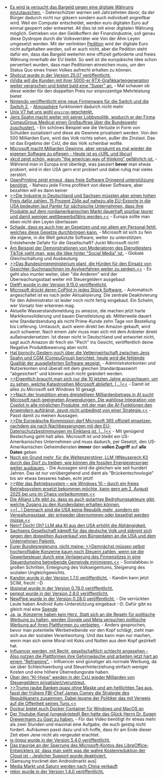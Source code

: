 * [Es wird ja versucht das Bargeld gegen eine digitale Währung einzutauschen.](https://bargeldverbot.info/petition) - Datenschützer warnen seit Jahrzehnten davor, da der Bürger dadurch nicht nur gläsern sondern auch individuell angreifbar wird. Weil ein Computer entscheidet, werden euro digitalen Euro auf einmal gesperrt oder entwertet. All dies ist mit einer digitalen Währung möglich. Getrieben von den Geldkoffern der Finanzindustrie, soll genau diese Dystropie durch die Volksverräter wie Von der Ähm Leyen umgesetzt werden. Mit der verlinkten [Pedition](https://bargeldverbot.info/petition) wird der digitale Euro nicht aufgehalten werden, soll er auch nicht, aber die Pedition steht dafür ein, dass das Bargeld weiterhin eine offiziell geforderte und freies Währung innerhalb der EU bleibt. So weit ist die europäische Idee schon pervertiert wurden, dass man Peditionen einreichen muss, um den Status Quo eines freien Volkes aufrecht erhalten zu können.
* [Shotcut wurde in der Version 25.07 veröffentlicht.](https://www.phoronix.com/news/Shotcut-25.07-Released)
* [nVidia will die Kunden mit ihrer 5000-er RTX-Grafikkartengeneration weiter verarschen und bietet bald eine "Super" an.](https://www.3dcenter.org/news/news-des-28-juli-2025) - Mal schauen ob diese wieder für den doppelten Preis nur einprozentige Mehrleistung bietet
* [Nintendo veröffentlicht eine neue Firmenware für die Switch und die Switch 2.](https://wiidatabase.de/switch-und-switch-2-firmware-20-3-0-veroeffentlicht/) - [Atmosphère](https://github.com/Atmosphere-NX/Atmosphere/releases) funktioniert dadurch nicht mehr
* [Unix V7 hat uns wohl `environ` geschenkt.](https://utcc.utoronto.ca/~cks/space/blog/unix/V7GaveUsEnvironmentVariables)
* [Jens Spahn macht weiter mit seiner Lobbypolitik, wodurch er der Firma CompuGroup Medical einen Großauftrag über die Bundeswehr zuschustert.](https://www.borncity.com/blog/2025/07/29/bundeswehr-bekommt-arzt-und-zahnarztinformationssysteme-von-compugroup-medical/) - Ein schönes Beispiel wie die Verluste in Form von Schulden sozialisiert und diese als Gewinne privatisiert werden. Von den 500 Milliarden Euro, wird das Volk nichts sehen, außer die Zinslast. Das ist das Ergebnis der CxU, die das Volk scheinbar wollte.
* [Microsoft macht Milliarden Gewinne, aber versäumt es mal wieder die eigenen Software zu pflegen - Heute ist es cURL und libcurl](https://www.borncity.com/blog/2025/07/29/software-und-die-veralteten-libcurl-bibliotheken/)
* [xkcd zeigt schön, warum "the american way of thinking" gefährlich ist.](https://xkcd.com/3121/) - Während man in Europa erst überlegt, was passiert **bevor** man etwas probiert, wird in den USA gern erst probiert und dabei ruhig mal vieles zerstört.
* [OpenPrinting zeigt erneut, dass freie Software Dringend unterstützung benötigt.](https://lwn.net/Articles/1031701/) - Nahezu jede Firma profitiert von dieser Software, aber bezahlen will es dann keiner
* [>>Die Industrie in Deutschland und Sachsen müssten aber einen hohen Preis dafür zahlen. 15 Prozent Zölle auf nahezu alle EU-Exporte in die USA bedeuten laut Panter für sächsische Unternehmen, dass ihre Produkte auf dem nordamerikanischen Markt dauerhaft spürbar teurer und damit weniger wettbewerbsfähig werden.<<](https://www.mdr.de/nachrichten/sachsen/chemnitz/freiberg/reaktionen-einigung-zollstreit-ihk-holzkunst-erzgebirge-100.html) - Europa sollte man eben nicht den Leyen überlassen
* [Schade, dass es auch hier an Gesetzen und vor allem am Personal fehlt, welches diese Gesetze durchbringen kann.](https://www.bleepingcomputer.com/news/microsoft/microsoft-will-stop-supporting-windows-11-22h2-in-october/) - Microsoft ist sich zu fein die eigene, in die Welt gekotzte Software, weiter zu unterstützen. Entstehende Gefahr für die Gesellschaft? Juckt Microsoft nicht!
* [Am Beispiel der Demonstrationen von Moderatoren des Dienstleisters TikTok sieht man, was die Idee hinter "Social Media" ist.](https://netzpolitik.org/2025/streik-der-tiktok-moderatorinnen-sie-sind-vorkaempfer/) - Globale Gleichschaltung und Ausbeutung
* [>>Das Bundesinnenministerium plant, die Hürden für den Einsatz von Gesichter-Suchmaschinen im Asylverfahren weiter zu senken.<<](https://netzpolitik.org/2025/gesichtersuche-im-asylverfahren-biometrie-ohne-bremse/) - Es geht also munter weiter, über "die Anderen" wird der Überwachungsstaat weiter mit Steuergeldern ausgebaut
* [DietPi wurde in der Version 9.15.0 veröffentlicht.](https://github.com/MichaIng/DietPi/releases/tag/v9.15)
* [Microsoft drückt deren CoPilot in jedes Stück Software.](https://www.borncity.com/blog/2025/07/30/nerviger-copilot-in-der-outlook-web-app-owa-wie-deaktivieren/) - Automatisch angeschaltet ist es nach jeder Aktualisierung. Die zentrale Deaktivierung für den Administrator ist leider noch nicht fertig eingebaut. Ein Schelm, wer Vorsatz hier erkennen mag.
* Aktuelle Wasserstandsmeldung zu amazon, die machen jetzt harte Marktkonsolidierung und bauen Dienstleistung ab. Mittlerweile dauert eine Standardsendung als nicht Prime-Kunde zehn Tage von Bestellung bis Lieferung. Umtausch, auch wenn direkt bei Amazon gekauft, wird auch schwerer. Nach einem Jahr muss man sich mit dem Anbieter direkt außeinandersetzen. Ist dieser nicht in Deutschland und antwortet nicht, sagt auch Amazon dir frech ein "Pech" ins Gesicht, veröffentlich deine Negative Produktbewerung aber nicht.
* [Hat borncity Gestern noch über die Vetternwirtschaft zwischen Jens Spahn und CGM (CompuGroup) berichtet, heute wird die fehlende Qualität der ausgelieferten Software gezeigt.](https://www.borncity.com/blog/2025/07/30/sicherheit-beim-zahnarzt-pvs-z1/) - Administratorkonten und Nutzerkonten sind überall mit dem gleichen Standardpasswort "abgesichert" und können auch nicht geändert werden.
* [>>Eigentlich braucht man sich nur die 10 letzten Jahre anzuschauen, um zu sehen, welche Katastrophen Microsoft abliefert. [...]<<](https://www.borncity.com/blog/2025/07/29/10-jahre-windows-10-heute-wird-vor-diesem-anbieter-gewarnt/) - Damit ist alles zu Microsoft seit Windows 10 gesagt.
* [>>Nach der Investition eines dreistelligen Milliardenbetrags in AI sucht Microsoft nach geeigneten Anwendungen. Die wahllose Integration von Copilot in alle möglichen Produkte, mit der man die AI-Funktionen den Anwendern aufdrängt, zeugt nicht unbedingt von einer Strategie.<<](https://www.windowspro.de/news/copilot-mode-microsoft-edge-soll-web-nutzung-radikal-aendern/05937.html) - Passt damit zu meinen Aussagen.
* [>>Die Europäische Kommission darf Microsoft 365 offiziell einsetzen, nachdem sie nach Nachbesserungen mit den EU-Datenschutzbestimmungen im Einklang ist. [...]<<](https://www.borncity.com/blog/2025/07/29/eu-kommission-darf-ms365-einsetzen/) - Mit genügend Bestechung geht halt alles. Microsoft ist und bleibt ein US-Amerikanisches Unternehmen und muss dadurch, per Gesetzt, den US-Amerikanischen Geheimdiensten **immer** den **vollen Zugriff** auf **alle Daten** geben
* [Noch ein Grund mehr, für die Weltenzerstörer, LLM (#Neusprech KI) durch das Dorf zu treiben, wie können die fossilen Energieversorger weiter ausbauen.](https://netzpolitik.org/2025/gaskraftwerke-die-fossile-industrie-liebt-ki/) - Die Aussagen sind die gleichen wie seit hundert Jahren. Das ist nur vorübergehend und dient als "Brückentechnologie" bis wir etwas besseres haben, echt jetzt!
* [>>Wer das Betriebssystem – wie Windows 10 – durch ein freies Betriebssystem ersetzt bekommen möchte, kann gern am 2. August 2025 bei uns im Chaos vorbeikommen.<<](https://c3d2.de/news/event-20250802-zentralwerk-endof10-install-party.html)
* [Die Allianz Life gibt zu, dass es auch gutartige Bedrohungsakteure gibt, welche Zugang zu den Kundendaten erhalten können.](https://www.borncity.com/blog/2025/07/29/allianz-life-bestaetigt-hack-mehrheit-der-16-mio-kunden-betroffen/)
* [>>[...] Demnach sind die USA keine Republik mehr, sondern ein Verwaltungsstaat, der entweder übernommen oder beseitigt werden müsse.<<](https://www.deutschlandfunk.de/tech-bro-topia-milliardaere-oligarchen-musk-thiel-yarvin-vance-silicon-valley-100.html)
* [Nein? Doch! Oh? LLM aka KI aus den USA erhöht die Abhängigkeit.](https://www.borncity.com/blog/2025/07/31/ki-aus-den-usa-eine-strategische-falle/)
* [Sachsens Gesellschaft kämpft für das deutsche Volk und stämmt sich gegen den doppelten Ausverkauf von Bürgerdaten an die USA und dem Unternehmen Palentir.](https://netzpolitik.org/2025/polizeigesetze-klare-absagen-zur-nutzung-von-palantir-in-sachsen/)
* [Eurer Bundesregierung, nicht meine: >>Demnächst müssen selbst hochprofitable Konzerne kaum noch Steuern zahlen, wenn sie die Gewerbesteuer durch eine Verlagerung des Firmensitzes in eine Steuerdumping betreibende Gemeinde minimieren.<<](https://www.deutschlandfunkkultur.de/steuerungerechtigkeit-kommentar-christoph-butterwegge-100.html) - Sozialabbau in großen Schritten, Enteignung des Volkseigentums, Steigerung des sozialen Ungleichgewichts.
* [Kandim wurde in der Version 1.7.0 veröffentlicht.](https://github.com/kanidm/kanidm/releases/tag/v1.7.0) - Kandim kann jetzt SCIM, frech! :-D
* [libsignal wurde in der Version 0.78.0 veröffentlicht.](https://github.com/signalapp/libsignal/releases/tag/v0.78.0)
* [penpot wurde in der Version 2.8.0 veröffentlicht.](https://github.com/penpot/penpot/releases/tag/2.8.0)
* [NewPipe wurde in der Version 0.28.0 veröffentlicht.](https://newpipe.net/blog/pinned/announcement/newpipe-0.28.0-released/) - Die verrückten Leute haben Android Auto-Unterstützung eingebaut :-D. Dafür gibt es gleich mal eine [Spende](https://newpipe.net/donate/)
* [Ja, ja, Konzerne haben kein Herz. Statt sich an die Regeln für politische Werbung zu halten, werden Google und Meta versuchen politische Werbung auf ihren Plattformen zu verbieten.](https://netzpolitik.org/2025/targeting-und-transparenz-bald-greifen-die-neuen-eu-regeln-fuer-politische-online-werbung/) - Anders gesprochen, bevor man potentielle Werbetreibende vor den Kopf schlägt, zieht man sich aus der sozialen Verantwortung. Und das kann man nur machen, wenn man sich seine Moral mit Koks und Nutten aus dem Kopf gezirkelt hat.
* [Influencer werden, mit Recht, gesellschaftlich schlecht angesehen - Also nutzen die Plattformen ihre Gehirnwäsche und arbeiten jetzt hart an einem "Reframing".](https://netzpolitik.org/2025/schmutzige-arbeit-deshalb-wollen-influencer-keine-influencer-mehr-sein/) - Influencer sind günstiger als normale Werbung, da sie über Schleichwerbung und Steuerhinterziehung einfach weniger Kosten und eine höhere Überredungsrate haben.
* [Über den "KI-Hype" werden in der CxU wieder Milliarden von Steuergeldern privatisiert/veruntreut.](https://netzpolitik.org/2025/kuenstliche-intelligenz-die-hype-tech-agenda-der-bundesregierung/)
* [>>Trump raube Banken quasi ohne Maske und am helllichten Tag aus, fasst der frühere FBI-Chef James Comey die Strategie des Republikaners zusammen. Dabei leugne der Politiker das mit Verweis auf die Offenheit seines Tuns.<<](https://www.deutschlandfunk.de/trump-usa-korruption-100.html)
* [Dockur bietet euch Docker Container für Windows und MacOS an](https://github.com/dockur)
* [Der Youtube-Kanal {ungeskripted} Ben hatte das Glück Herrn Dr. Eugen Drewermann zu Gast zu haben.](https://www.youtube.com/watch?v=dEow3kPoA8Q) - Für das Video benötigt ihr etwas mehr als zwei Stunden und maximal eine Aufgabe, die euch geistig nicht fordert. Aufräumen passt dazu und ich hoffe, dass ihr am Ende dieser Zeit eben Jene nicht als vergeudet erachtet.
* [js-lingui wurde in der Version 5.4.0 veröffentlicht.](https://github.com/lingui/js-lingui/releases/tag/v5.4.0)
* [Das traurige an der Sperrung des Microsoft-Kontos des LibreOffice-Entwicklers ist, dass man sieht was die wahre Kostenreduktion der Cloud ist - Jeglicher Support wurde deaktiviert.](https://mikekaganski.wordpress.com/2025/07/25/microsoft-anybody-home/)
* [Samsung trocknet den Androidmarkt aus]
* [Media Markt und Saturn werden nach China verkauft](https://www.heise.de/news/Media-Markt-und-Saturn-wird-mehrheitlich-nach-China-verkauft-10505016.html)
* [rekor wurde in der Version 1.4.0 veröffentlicht.](https://github.com/sigstore/rekor/releases/tag/v1.4.0)
